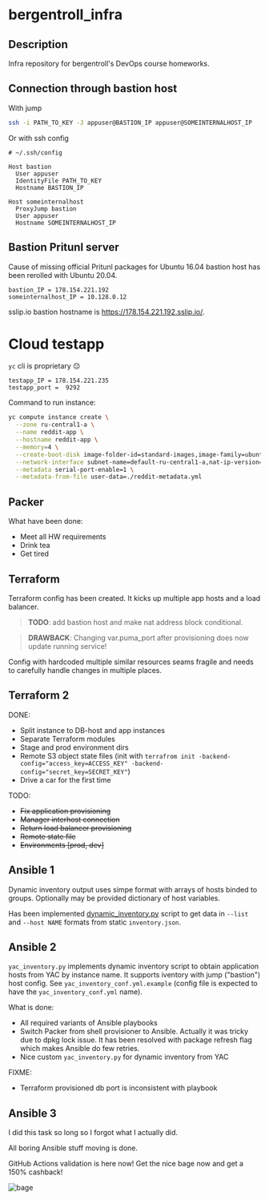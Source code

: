 # bergentroll_infra

## Description

Infra repository for bergentroll's DevOps course homeworks.

## Connection through bastion host

With jump

```bash
ssh -i PATH_TO_KEY -J appuser@BASTION_IP appuser@SOMEINTERNALHOST_IP
```

Or with ssh config
```config
# ~/.ssh/config

Host bastion
  User appuser
  IdentityFile PATH_TO_KEY
  Hostname BASTION_IP

Host someinternalhost
  ProxyJump bastion
  User appuser
  Hostname SOMEINTERNALHOST_IP
```

## Bastion Pritunl server

Cause of missing official Pritunl packages for Ubuntu 16.04 bastion host has
been rerolled with Ubuntu 20.04.

```
bastion_IP = 178.154.221.192
someinternalhost_IP = 10.128.0.12
```

sslip.io bastion hostname is https://178.154.221.192.sslip.io/.

# Cloud testapp

`yc` cli is proprietary 😔

```
testapp_IP = 178.154.221.235
testapp_port =  9292
```

Command to run instance:

```bash
yc compute instance create \
  --zone ru-central1-a \
  --name reddit-app \
  --hostname reddit-app \
  --memory=4 \
  --create-boot-disk image-folder-id=standard-images,image-family=ubuntu-1604-lts,size=10GB \
  --network-interface subnet-name=default-ru-central1-a,nat-ip-version=ipv4,nat-address='178.154.221.235' \
  --metadata serial-port-enable=1 \
  --metadata-from-file user-data=./reddit-metadata.yml
```

## Packer

What have been done:
- Meet all HW requirements
- Drink tea
- Get tired

## Terraform

Terraform config has been created. It kicks up multiple app hosts and a load
balancer.

> **TODO**: add bastion host and make nat address block conditional.

> **DRAWBACK**: Changing var.puma_port after provisioning does now update
> running service!

Config with hardcoded multiple similar resources seams fragile and needs to
carefully handle changes in multiple places.

## Terraform 2

DONE:
- Split instance to DB-host and app instances
- Separate Terraform modules
- Stage and prod environment dirs
- Remote S3 object state files (init with `terrafrom init
  -backend-config="access_key=ACCESS_KEY"
  -backend-config="secret_key=SECRET_KEY"`)
- Drive a car for the first time

TODO:
- ~~Fix application provisioning~~
- ~~Manager interhost connection~~
- ~~Return load balancer provisioning~~
- ~~Remote state file~~
- ~~Environments [prod, dev]~~

## Ansible 1

Dynamic inventory output uses simpe format with arrays of hosts binded to
groups. Optionally may be provided dictionary of host variables.

Has been implemented [dynamic_inventory.py](ansible/dynamic_inventory.py)
script to get data in `--list` and `--host NAME` formats from static
`inventory.json`.

## Ansible 2

`yac_inventory.py` implements dynamic inventory script to obtain application
hosts from YAC by instance name. It supports iventory with jump ("bastion") host
config. See `yac_inventory_conf.yml.example` (config file is expected to have
the `yac_inventory_conf.yml` name).

What is done:
- All required variants of Ansible playbooks
- Switch Packer from shell provisioner to Ansible.
Actually it was tricky due to dpkg lock issue. It has been resolved with package
refresh flag which makes Ansible do few retries.
- Nice custom `yac_inventory.py` for dynamic inventory from YAC

FIXME:
- Terraform provisioned db port is inconsistent with playbook

## Ansible 3

I did this task so long so I forgot what I actually did.

All boring Ansible stuff moving is done.

GitHub Actions validation is here now! Get the nice bage now and get a 150%
cashback!

![bage](https://github.com/Otus-DevOps-2021-08/bergentroll_infra/actions/workflows/validate.yml/badge.svg)
